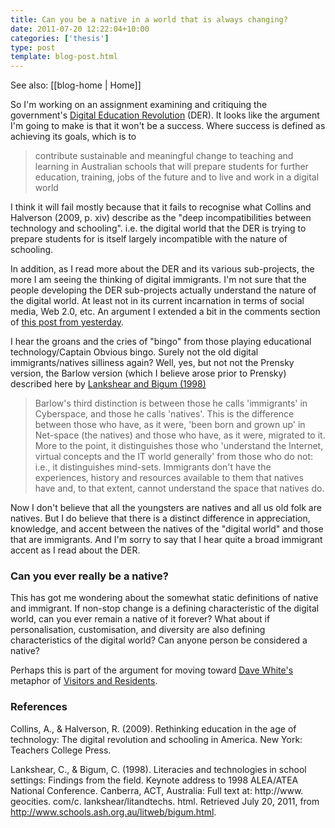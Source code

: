 ```yaml
---
title: Can you be a native in a world that is always changing?
date: 2011-07-20 12:22:04+10:00
categories: ['thesis']
type: post
template: blog-post.html
---
```


See also: [[blog-home | Home]]

So I'm working on an assignment examining and critiquing the government's [Digital Education Revolution](http://www.deewr.gov.au/Schooling/DigitalEducationRevolution/Pages/default.aspx) (DER). It looks like the argument I'm going to make is that it won't be a success. Where success is defined as achieving its goals, which is to

> contribute sustainable and meaningful change to teaching and learning in Australian schools that will prepare students for further education, training, jobs of the future and to live and work in a digital world

I think it will fail mostly because that it fails to recognise what Collins and Halverson (2009, p. xiv) describe as the "deep incompatibilities between technology and schooling". i.e. the digital world that the DER is trying to prepare students for is itself largely incompatible with the nature of schooling.

In addition, as I read more about the DER and its various sub-projects, the more I am seeing the thinking of digital immigrants. I'm not sure that the people developing the DER sub-projects actually understand the nature of the digital world. At least not in its current incarnation in terms of social media, Web 2.0, etc. An argument I extended a bit in the comments section of [this post from yesterday](/blog2/2011/07/19/teaching-teachers-for-the-future/).

I hear the groans and the cries of "bingo" from those playing educational technology/Captain Obvious bingo. Surely not the old digital immigrants/natives silliness again? Well, yes, but not not the Prensky version, the Barlow version (which I believe arose prior to Prensky) described here by [Lankshear and Bigum (1998)](http://www.schools.ash.org.au/litweb/bigum.html)

> Barlow's third distinction is between those he calls 'immigrants' in Cyberspace, and those he calls 'natives'. This is the difference between those who have, as it were, 'been born and grown up' in Net-space (the natives) and those who have, as it were, migrated to it. More to the point, it distinguishes those who 'understand the Internet, virtual concepts and the IT world generally' from those who do not: i.e., it distinguishes mind-sets. Immigrants don't have the experiences, history and resources available to them that natives have and, to that extent, cannot understand the space that natives do.

Now I don't believe that all the youngsters are natives and all us old folk are natives. But I do believe that there is a distinct difference in appreciation, knowledge, and accent between the natives of the "digital world" and those that are immigrants. And I'm sorry to say that I hear quite a broad immigrant accent as I read about the DER.

### Can you ever really be a native?

This has got me wondering about the somewhat static definitions of native and immigrant. If non-stop change is a defining characteristic of the digital world, can you ever remain a native of it forever? What about if personalisation, customisation, and diversity are also defining characteristics of the digital world? Can anyone person be considered a native?

Perhaps this is part of the argument for moving toward [Dave White's](http://twitter.com/#!/daveowhite) metaphor of [Visitors and Residents](http://oupeltglobalblog.com/2011/06/14/not-digital-natives-immigrants-but-visitors-residents/).

### References

Collins, A., & Halverson, R. (2009). Rethinking education in the age of technology: The digital revolution and schooling in America. New York: Teachers College Press.

Lankshear, C., & Bigum, C. (1998). Literacies and technologies in school settings: Findings from the field. Keynote address to 1998 ALEA/ATEA National Conference. Canberra, ACT, Australia: Full text at: http://www. geocities. com/c. lankshear/litandtechs. html. Retrieved July 20, 2011, from http://www.schools.ash.org.au/litweb/bigum.html.
